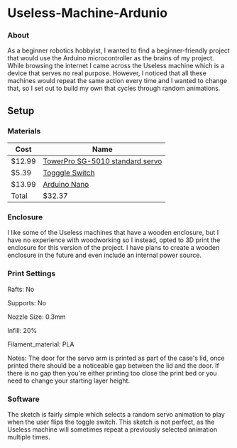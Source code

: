 # Useless-Machine-Ardunio
### About
As a beginner robotics hobbyist, I wanted to find a beginner-friendly project that would use the Arduino microcontroller as the brains of my project. While browsing the internet I came across the Useless machine which is a device that serves no real purpose. However, I noticed that all these machines would repeat the same action every time and I wanted to change that, so I set out to build my own that cycles through random animations. 


## Setup

### Materials 

Cost   | Name |                                                                           
------ | ---- |                                                                           
$12.99 | [TowerPro SG-5010 standard servo](https://www.amazon.com/dp/B07KGQVDD1/ref=sspa_dk_detail_6?psc=1&pd_rd_i=B07KGQVDD1&pd_rd_w=qwyLT&pf_rd_p=48d372c1-f7e1-4b8b-9d02-4bd86f5158c5&pd_rd_wg=NRhVq&pf_rd_r=0GX6T3Y3VFTM174MQHTQ&pd_rd_r=5a351d8a-d322-48f1-891c-2e87f5c6d8b8&spLa=ZW5jcnlwdGVkUXVhbGlmaWVyPUEyR0VMR1QyUEZXTkVBJmVuY3J5cHRlZElkPUEwMzg0ODExMUdBRkk3SUwyUlpRRiZlbmNyeXB0ZWRBZElkPUEwNjk2MjIxM0xVUjdOWlhKUklOTSZ3aWRnZXROYW1lPXNwX2RldGFpbCZhY3Rpb249Y2xpY2tSZWRpcmVjdCZkb05vdExvZ0NsaWNrPXRydWU=)|
$5.39  | [Togggle Switch](https://www.amazon.com/gp/product/B079JBF815/ref=ppx_yo_dt_b_asin_title_o02_s00?ie=UTF8&psc=1)|
$13.99  | [Arduino Nano](https://www.amazon.com/gp/product/B07G99NNXL/ref=ppx_yo_dt_b_asin_title_o01_s00?ie=UTF8&psc=1)|
Total  | $32.37|

### Enclosure 

I like some of the Useless machines that have a wooden enclosure, but I have no experience with woodworking so I instead, opted to 3D print the enclosure for this version of the project. I have plans to create a wooden enclosure in the future and even include an internal power source.  

### Print Settings
Rafts:
No

Supports:
No

Nozzle Size:
0.3mm

Infill:
20%

Filament_material:
PLA

Notes:
The door for the servo arm is printed as part of the case's lid, once printed there should be a noticeable gap between the lid and the door. If there is no gap then you're either printing too close the print bed or you need to change your starting layer height. 

### Software

The sketch is fairly simple which selects a random servo animation to play when the user flips the toggle switch. This sketch is not perfect, as the Useless machine will sometimes repeat a previously selected animation multiple times.
